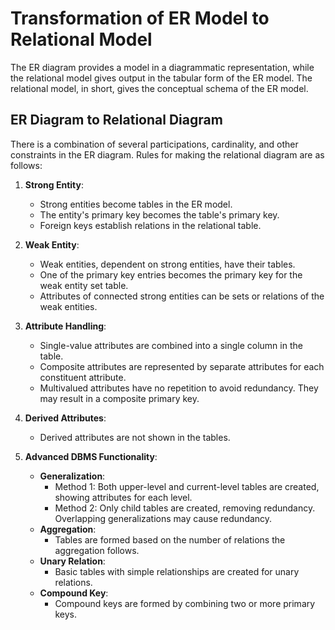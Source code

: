 # Transformation of ER Model to Relational Model

The ER diagram provides a model in a diagrammatic representation, while the relational model gives output in the tabular form of the ER model. The relational model, in short, gives the conceptual schema of the ER model.

## ER Diagram to Relational Diagram

There is a combination of several participations, cardinality, and other constraints in the ER diagram. Rules for making the relational diagram are as follows:

1. **Strong Entity**:
   - Strong entities become tables in the ER model.
   - The entity's primary key becomes the table's primary key.
   - Foreign keys establish relations in the relational table.

2. **Weak Entity**:
   - Weak entities, dependent on strong entities, have their tables.
   - One of the primary key entries becomes the primary key for the weak entity set table.
   - Attributes of connected strong entities can be sets or relations of the weak entities.

3. **Attribute Handling**:
   - Single-value attributes are combined into a single column in the table.
   - Composite attributes are represented by separate attributes for each constituent attribute.
   - Multivalued attributes have no repetition to avoid redundancy. They may result in a composite primary key.

4. **Derived Attributes**: 
   - Derived attributes are not shown in the tables.

5. **Advanced DBMS Functionality**:
   - **Generalization**:
     - Method 1: Both upper-level and current-level tables are created, showing attributes for each level.
     - Method 2: Only child tables are created, removing redundancy. Overlapping generalizations may cause redundancy.
   - **Aggregation**: 
     - Tables are formed based on the number of relations the aggregation follows.
   - **Unary Relation**:
     - Basic tables with simple relationships are created for unary relations.
   - **Compound Key**:
     - Compound keys are formed by combining two or more primary keys.
